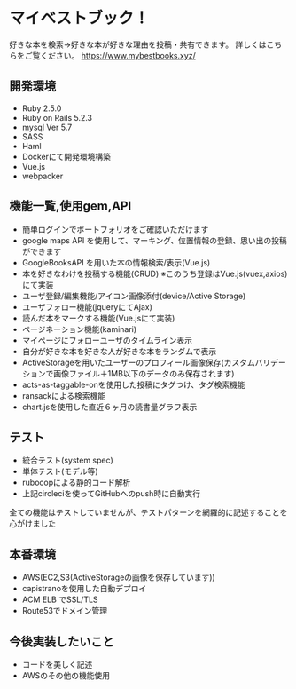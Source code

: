 # マイベストブック！

好きな本を検索→好きな本が好きな理由を投稿・共有できます。
詳しくはこちらをご覧ください。
<https://www.mybestbooks.xyz/>

## 開発環境
- Ruby 2.5.0
- Ruby on Rails 5.2.3
- mysql  Ver 5.7
- SASS
- Haml
- Dockerにて開発環境構築
- Vue.js
- webpacker

## 機能一覧,使用gem,API
- 簡単ログインでポートフォリオをご確認いただけます
- google maps API を使用して、マーキング、位置情報の登録、思い出の投稿ができます
- GoogleBooksAPI を用いた本の情報検索/表示(Vue.js)
- 本を好きなわけを投稿する機能(CRUD) ※このうち登録はVue.js(vuex,axios)にて実装
- ユーザ登録/編集機能/アイコン画像添付(device/Active Storage)
- ユーザフォロー機能(jqueryにてAjax)
- 読んだ本をマークする機能(Vue.jsにて実装)
- ページネーション機能(kaminari)
- マイページにフォローユーザのタイムライン表示
- 自分が好きな本を好きな人が好きな本をランダムで表示
- ActiveStorageを用いたユーザーのプロフィール画像保存(カスタムバリデーションで画像ファイル＋1MB以下のデータのみ保存されます)
- acts-as-taggable-onを使用した投稿にタグつけ、タグ検索機能
- ransackによる検索機能
- chart.jsを使用した直近６ヶ月の読書量グラフ表示

## テスト
- 統合テスト(system spec)
- 単体テスト(モデル等)
- rubocopによる静的コード解析
- 上記circleciを使ってGitHubへのpush時に自動実行

全ての機能はテストしていませんが、テストパターンを網羅的に記述することを心がけました

## 本番環境
- AWS(EC2,S3(ActiveStorageの画像を保存しています))
- capistranoを使用した自動デプロイ
- ACM ELB でSSL/TLS
- Route53でドメイン管理

## 今後実装したいこと
- コードを美しく記述
- AWSのその他の機能使用
